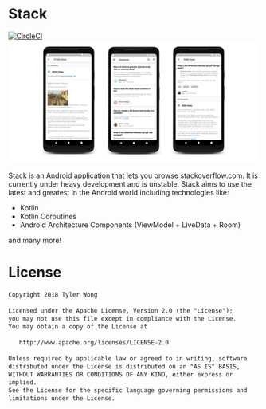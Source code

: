 # Stack
[![CircleCI](https://circleci.com/gh/tylerbwong/stack/tree/master.svg?style=svg&circle-token=8fb0220b2690c822b89b65982c3da95fc26c1f71)](https://circleci.com/gh/tylerbwong/stack/tree/master)
![Stack](/art/feature.png)

Stack is an Android application that lets you browse stackoverflow.com. It is currently under heavy development and is unstable. Stack aims to use the latest and greatest in the Android world including technologies like:

* Kotlin
* Kotlin Coroutines
* Android Architecture Components (ViewModel + LiveData + Room)

and many more!

# License

    Copyright 2018 Tyler Wong

    Licensed under the Apache License, Version 2.0 (the "License");
    you may not use this file except in compliance with the License.
    You may obtain a copy of the License at

       http://www.apache.org/licenses/LICENSE-2.0

    Unless required by applicable law or agreed to in writing, software
    distributed under the License is distributed on an "AS IS" BASIS,
    WITHOUT WARRANTIES OR CONDITIONS OF ANY KIND, either express or implied.
    See the License for the specific language governing permissions and
    limitations under the License.
